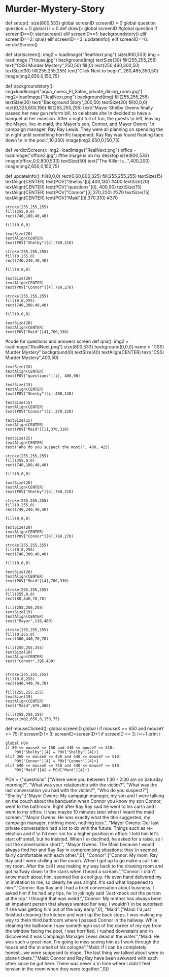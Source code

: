 # Murder-Mystery-Story

def setup():
    size(800,533)
    global screenID
    screenID = 0
    global question
    question = 0
    global i
    i = 0
def draw():
    global screenID
    #global question
    if screenID==0:
        startscreen()
    elif screenID==1:
        backgroundstory()
    elif screenID==2:
        qna()
    elif screenID==3:
        updateInfo()
    elif screenID==6:
        verdictScreen()

    
def startscreen():
    img2 = loadImage("RealNext.png")
    size(800,533)
    img = loadImage ("House.jpg") 
    background(img) 
    textSize(30) 
    fill(255,255,255) 
    text("CSSI Murder Mystery",250,50) 
    fill(0) 
    rect(250,460,300,50) 
    textSize(30) 
    fill(255,255,255) 
    text("Click Next to begin", 260,465,350,50)
    image(img2,650,0,150,75)
    
def backgroundstory():
    img=loadImage("aqua_nueva_El_Salon_private_dining_room.jpg")
    img2=loadImage("RealNext.png")
    background(img)
    fill(255,255,255)
    textSize(30)
    text("Background Story",300,50)
    textSize(20)
    fill(0,0,0)
    rect(0,325,800,190)
    fill(255,255,255)
    text("Mayor Shelby Owens finally passed her new gun reform bill, to celebrate she \n decided to have a banquet at her mansion. After a night full of fun, the guests \n left, leaving the Mayor, live-in maid, the Mayor's son, Connor, and Mayor Owens' \n campaign manager, Ray Ray Lewis. They were all planning on spending the \n night until something horrific happened. Ray Ray was found floating face down \n in the pool.",10,350)
    image(img2,650,0,150,75)
    
def verdictScreen():
    img2=loadImage("RealNext.png") 
    office = loadImage("office2.jpg") #the image is on my desktop
    size(800,533)
    image(office,0,0,800,533)
    textSize(50)
    text("The Killer is...",400,200) 
    image(img2,650,0,150,75)
    
def updateInfo():
    fill(0,0,0)
    rect(0,60,800,325)
    fill(255,255,255)
    textSize(15)
    textAlign(CENTER)
    text(POV["Shelby"][i],400,130)
    #400
    textSize(20)
    textAlign(CENTER)
    text(POV["questions"][i], 400,90)
    textSize(15)
    textAlign(CENTER)
    text(POV["Connor"][i],370,220)
    #370
    textSize(15)
    textAlign(CENTER)
    text(POV["Maid"][i],370,310)
    #370
    
    
    stroke(255,255,255)
    fill(255,0,0)
    rect(740,180,40,40)
    
    fill(0,0,0)
    
    textSize(20)
    textAlign(CENTER)
    text(POV["Shelby"][4],760,210)
    
    stroke(255,255,255)
    fill(0,255,0)
    rect(740,240,40,40)
    
    fill(0,0,0)
    
    textSize(20)
    textAlign(CENTER)
    text(POV["Connor"][4],760,270)
    
    stroke(255,255,255)
    fill(0,0,255)
    rect(740,300,40,40)
    
    fill(0,0,0)
    
    textSize(20)
    textAlign(CENTER)
    text(POV["Maid"][4],760,330)
    
    
    

 #code for questions and answers screen
def qna():
    img2 = loadImage("RealNext.png") 
    size(800,533)
    background(0,0,0)
    name = "CSSI Murder Mystery" 
    background(0)
    textSize(40)
    textAlign(CENTER)
    text("CSSI Murder Mystery",400,50)
    
    textSize(20)
    textAlign(CENTER)
    text(POV["questions"][i], 400,90)
    
    textSize(15)
    textAlign(CENTER)
    text(POV["Shelby"][i],400,130)
    
    textSize(15)
    textAlign(CENTER)
    text(POV["Connor"][i],370,220)
    
    textSize(15)
    textAlign(CENTER)
    text(POV["Maid"][i],370,310)
    
    textSize(25)
    textAlign(CENTER)
    text("Who do you suspect the most?", 400, 425)
    
    stroke(255,255,255)
    fill(255,0,0)
    rect(740,180,40,40)
    
    fill(0,0,0)
    
    textSize(20)
    textAlign(CENTER)
    text(POV["Shelby"][4],760,210)
    
    stroke(255,255,255)
    fill(0,255,0)
    rect(740,240,40,40)
    
    fill(0,0,0)
    
    textSize(20)
    textAlign(CENTER)
    text(POV["Connor"][4],760,270)
    
    stroke(255,255,255)
    fill(0,0,255)
    rect(740,300,40,40)
    
    fill(0,0,0)
    
    textSize(20)
    textAlign(CENTER)
    text(POV["Maid"][4],760,330)
    
    stroke(255,255,255)
    fill(255,0,0)
    rect(80,440,70,70)
    
    fill(255,255,255)
    textSize(19)
    textAlign(CENTER)
    text("Mayor",116,480)
    
    stroke(255,255,255)
    fill(0,255,0)
    rect(360,440,70,70)
    
    fill(255,255,255)
    textSize(18)
    textAlign(CENTER)
    text("Connor",395,480)
    
    
    stroke(255,255,255)
    fill(0,0,255)
    rect(640,440,70,70)
    
    fill(255,255,255)
    textSize(19)
    textAlign(CENTER)
    text("Maid",676,480)
    
    fill(255,255,255)
    image(img2,650,0,150,75)

   
def mouseClicked():
    global screenID
    global i
    if mouseX >= 650 and mouseY <= 75:
        if screenID != 3:
            screenID=screenID+1
        if screenID == 3:
            i=i+1
            print i
            
    global POV
    if 80 <= mouseX <= 150 and 440 <= mouseY <= 510:
        POV["Shelby"][4] = POV["Shelby"][4]+1
    elif 360 <= mouseX <= 430 and 440 <= mouseY <= 510:
        POV["Connor"][4] = POV["Connor"][4]+1
    elif 640 <= mouseX <= 710 and 440 <= mouseY <= 510:
        POV["Maid"][4] = POV["Maid"][4]+1
        

POV = {"questions":["Where were you between 1:30 - 2:30 am on Saturday morning?", "What was your relationship with the victim?", "What was the last conversation you had with the victim?", "Who do you suspect?"],
    "Shelby":["Mayor Owens: My campaign manager, my son and I were talking on the couch about the banquet\n when Connor you know my son Connor, went to the bathroom. Right after Ray Ray said he went to his car\n and I went to my office. It was maybe 10 minutes later when I heard the maid scream.","Mayor Owens: He was exactly what the title suggested, my campaign manager, nothing more, nothing less.", "Mayor Owens: Our last private conversation had a lot to do with the future. Things such as re-election and if \n I'd ever run for a higher position in office. I told him let's start off small, but he insisted. When I \n declined, he asked for a raise, so I cut the conversation short.", "Mayor Owens: The Maid because I would always find her and Ray Ray in compromising situations; they \n seemed fairly comfortable with each other.",0],
    "Connor":["Connor: My mom, Ray Ray and I were chilling on the couch.  When I got up to go make a call \nin my room. After the call I was making my way back to the drawing room and got halfway down \n the stairs when I heard a scream.","Connor: I didn't know much about him, seemed like a cool guy. He even hand delivered my \n invitation to me, so clearly he was alright. It's sad what happened to him.","Connor: Ray Ray and I had a brief conversation about business. I asked him if he had any tips, he \n jokingly said 'Just knock out the person at the top.' I thought that was weird.","Connor: My mother has always been an impatient person that always wanted her way. I wouldn't \n be surprised if she was getting him out of the way early.",0], 
    "Maid":["Maid: I'd just finished cleaning the kitchen and went up the back steps. I was making my way to the\n third bathroom where I passed Connor in the hallway. While cleaning the bathroom I saw something\n out of the corner of my eye from the window facing the pool, I was horrified. I rushed downstairs and \n discovered it was Campaign Manager Lewis dead in the water.","Maid: He was such a great man, I'm going to miss seeing him as I work through the house and the \n smell of his cologne","Maid: If I can be completely honest...we were supposed to elope. The last thing we talked about were \n plane tickets.","Maid: Connor and Ray Ray have been awkward with each other since he got here. There was never a \n time where I didn't feel tension in the room when they were together.",0]}


